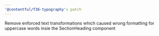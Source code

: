 ```yaml
---
'@contentful/f36-typography': patch
---
```


Remove enforced text transformations which caused wrong formatting for uppercase words insie the SectionHeading component
